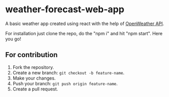 # weather-forecast-web-app
A basic weather app created using react with the help of [OpenWeather API](https://openweathermap.org/).

For installation just clone the repo, do the "npm i" and hit "npm start". Here you go!

## For contribution
1. Fork the repository.
2. Create a new branch: `git checkout -b feature-name`.
3. Make your changes.
4. Push your branch: `git push origin feature-name`.
5. Create a pull request.